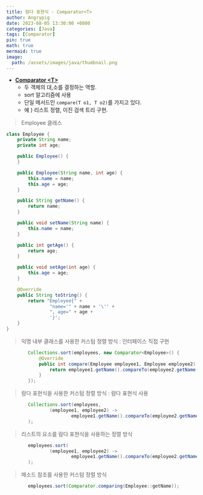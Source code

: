 ```yaml
---
title: 람다 표현식 - Comparator<T>
author: Angrypig
date: 2023-08-05 13:30:00 +0800
categories: [Java]
tags: [Comparator]
pin: true
math: true
mermaid: true
image:
  path: /assets/images/java/thumbnail.png
---
```


- **<u> Comparator &lt;T&gt; </u>**
  - 두 객체의 대,소를 결정하는 역할.
  - sort 알고리즘에 사용
  - 단일 메서드인 `compare(T o1, T o2)`를 가지고 있다.
  - 예 ) 리스트 정렬, 이진 검색 트리 구현.

> Employee 클래스

```java
class Employee {
    private String name;
    private int age;

    public Employee() {
    }

    public Employee(String name, int age) {
        this.name = name;
        this.age = age;
    }

    public String getName() {
        return name;
    }

    public void setName(String name) {
        this.name = name;
    }

    public int getAge() {
        return age;
    }

    public void setAge(int age) {
        this.age = age;
    }

    @Override
    public String toString() {
        return "Employee{" +
                "name='" + name + '\'' +
                ", age=" + age +
                '}';
    }
}
```

> 익명 내부 클래스를 사용한 커스텀 정렬 방식 : 인터페이스 직접 구현

```java
        Collections.sort(employees, new Comparator<Employee>() {
            @Override
            public int compare(Employee employee1, Employee employee2) {
                return employee1.getName().compareTo(employee2.getName());
            }
        });
```

> 람다 표현식을 사용한 커스텀 정렬 방식 : 람다 표현식 사용

```java
        Collections.sort(employees,
                (employee1, employee2) ->
                        employee1.getName().compareTo(employee2.getName())
        );
```

> 리스트의 요소를 람다 표현식을 사용하는 정렬 방식

```java
        employees.sort(
                (employee1, employee2) -> 
                        employee1.getName().compareTo(employee2.getName())
        );
```

> 메소드 참조를 사용한 커스텀 정렬 방식

```java
        employees.sort(Comparator.comparing(Employee::getName));
```

